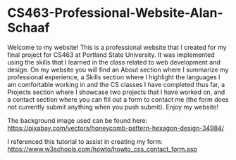 # CS463-Professional-Website-Alan-Schaaf

Welcome to my website! This is a professional website that I created for my final project for CS463 at Portland State University. It was implemented using the skills that I learned in the class related to web development and design. On my website you will find an About section where I summarize my professional experience, a Skills section where I highlight the languages I am comfortable working in and the CS classes I have completed thus far, a Projects section where I showcase two projects that I have worked on, and a contact section where you can fill out a form to contact me (the form does not currently submit anything when you push submit). Enjoy my website!

The background image used can be found here:
https://pixabay.com/vectors/honeycomb-pattern-hexagon-design-34984/

I referenced this tutorial to assist in creating my form:
https://www.w3schools.com/howto/howto_css_contact_form.asp
